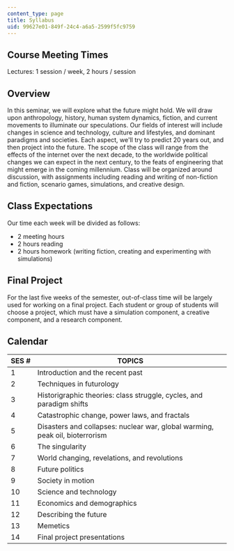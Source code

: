 ```yaml
---
content_type: page
title: Syllabus
uid: 99627e01-849f-24c4-a6a5-2599f5fc9759
---
```


Course Meeting Times
--------------------

Lectures: 1 session / week, 2 hours / session

Overview
--------

In this seminar, we will explore what the future might hold. We will draw upon anthropology, history, human system dynamics, fiction, and current movements to illuminate our speculations. Our fields of interest will include changes in science and technology, culture and lifestyles, and dominant paradigms and societies. Each aspect, we'll try to predict 20 years out, and then project into the future. The scope of the class will range from the effects of the internet over the next decade, to the worldwide political changes we can expect in the next century, to the feats of engineering that might emerge in the coming millennium. Class will be organized around discussion, with assignments including reading and writing of non-fiction and fiction, scenario games, simulations, and creative design.

Class Expectations
------------------

Our time each week will be divided as follows:

*   2 meeting hours
*   2 hours reading
*   2 hours homework (writing fiction, creating and experimenting with simulations)

Final Project
-------------

For the last five weeks of the semester, out-of-class time will be largely used for working on a final project. Each student or group of students will choose a project, which must have a simulation component, a creative component, and a research component.

Calendar
--------

| SES # | TOPICS |
| --- | --- |
| 1 | Introduction and the recent past |
| 2 | Techniques in futurology |
| 3 | Historigraphic theories: class struggle, cycles, and paradigm shifts |
| 4 | Catastrophic change, power laws, and fractals |
| 5 | Disasters and collapses: nuclear war, global warming, peak oil, bioterrorism |
| 6 | The singularity |
| 7 | World changing, revelations, and revolutions |
| 8 | Future politics |
| 9 | Society in motion |
| 10 | Science and technology |
| 11 | Economics and demographics |
| 12 | Describing the future |
| 13 | Memetics |
| 14 | Final project presentations